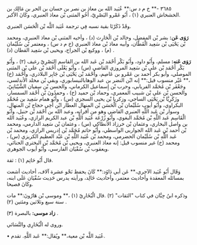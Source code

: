 ٣٦٨٥ -** خ م د س:** عُبَيد الله بن معاذ بن نصر بن حسان بن الحر بن مَالِك بن الخشخاش العنبري (١) ، أَبُو عَمْرو البَصْرِيّ، أَخُو المثنى بْن معاذ العنبري، وكَانَ الأكبر.

وقَدْ ذَكَرْنَا بقية نسبه فِي ترجمة عُبَيد اللَّه بْن الْحَسَن العنبري.

**رَوَى عَن:** بشر بْن المفضل، وخالد بْن الْحَارِث (د) ، وأخيه المثنى بْن معاذ العنبري، ومحمد بْن يَحْيَى بْن سَعِيد الْقَطَّان، وأبيه معاذ بْن معاذ العنبري (خ م د س) ، ومعتمر بْن سُلَيْمان (م) ، ووكيع بْن الجراح، ويحيى بْن سَعِيد القطان (د) .

**رَوَى عَنه:** مسلم، وأَبُو داود، وأَبُو بَكْر أَحْمَد بْن عَبد الله بن القاسم البَصْرِيّ رغيف (٢) ، وأَبُو بَكْر أَحْمَد بْن علي بْن سَعِيد المروزي القاضي (س) ، وأَبُو يَعْلَى أَحْمَد بْن علي بْن المثنى الموصلي، وأبو بكر أحمد بن عَمْرو بن عَاصِم، وأَحْمَد بْن يَحْيَى بْن جَابِر البلاذري، وأَحْمَد (خ) ،** غَيْر منسوب قيل:** إنه ابْن النضر بن عبد الوهابالنيسابوري، وبقي بْن مخلد الأندلسي، وجَعْفَر بْن مُحَمَّد الفريابي، وحرب بْن إِسماعيل الكرماني، والحسن بْن سفيان الشَّيْبَانِيّ، والحسن بْن علي بْن شبيب المعمري، وحماد بْن حميد (خ) ، وحمدُونَ بْن أَحْمَد السمسار، وزَكَرِيَّا بْن يَحْيَى الساجي، وزكريا بْن يحيى السجزي (س) ، وأَبُو همام سَعِيد بن مُحَمَّدِ البكراوي، وأَبُو أيوب سُلَيْمان بْن الْحَسَن بْن المنهال العطار ابْن أَخِي حجاج بْن المنهال، وسوار بْن عَبد اللَّهِ العنبري القاضي وهو من أقرانه، وعبد الله بن أَحْمَد بْن حنبل، وأَبُو الْقَاسِم عَبد اللَّهِ بْن مُحَمَّد البغوي، وأَبُو زُرْعَة عُبَيد اللَّهِ بْن عبد الكريم الرازي، وعُبَيد الله بن واصل البخاري، وعثمان بْن خرزاذ الأنطاكي (س) ، وعثمان بْن سَعِيد الدارمي، ومحمد بْن أحمد بْن عَبد الله الجواربى الواسطي، وأَبُو حاتم مُحَمَّد بْن إدريس الرازي، ومحمد بْن عَبد اللَّهِ بْن سُلَيْمان الحضرمي، ومحمد بْن عُبَيد اللَّهِ بْن عَبْد العظيم الكريزي (س) ، ومحمد (خ) غير منسوب قيل: إنه معاذ العنبري، ويحيى بْن مُحَمَّد بْن البختري الحنائي، ويعقوب بْن سُفْيَان الفارسي، وأَبُو أيوب الجوهري.

قال أَبُو حَاتِم (١) : ثقة.

وَقَال أَبُو عُبَيد الآجري،** عَن أبي دَاوُد:** كَانَ يحفظ نَحْو عشرة آلاف، أحاديث أشعث بمسائله المعقدة وأحاديث معتمر، وأحاديث خَالِد، ورأيته يدرس حَدِيث سُفْيَان عَلَى ابنه، وكَانَ فصيحا.

وذكره ابنُ حِبَّان في كتاب "الثقات" (٢) .قال الْبُخَارِيّ (١) ،** وموسى بْن هَارُونَ:** مات سنة سبع وثلاثين ومئتين (٢) .

**زاد موسى:** بالبصرة (٣) .

وروى له الْبُخَارِي والنَّسَائي.

• عُبَيد اللَّه بْن معية،** ويُقال:** عَبد اللَّهِ. تقدم.